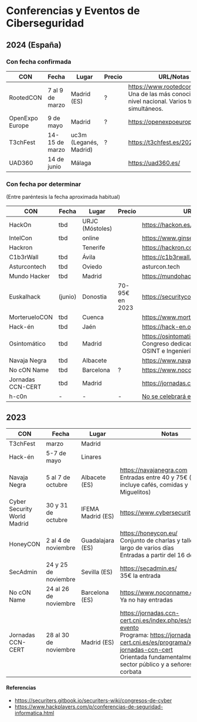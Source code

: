 # Conferencias y Eventos de Ciberseguridad

## 2024 (España)

### Con fecha confirmada

| CON | Fecha | Lugar | Precio | URL/Notas |
| --- | ----- | ----- | ------ | --------- |
|RootedCON |7 al 9 de marzo| Madrid (ES)|?|https://www.rootedcon.com/<br>Una de las más conocidas a nivel nacional. Varios tracks simultáneos.|[Canal de YouTube](https://www.youtube.com/@rootedconmadrid)|
|OpenExpo Europe|9 de mayo|Madrid|?|https://openexpoeurope.com/es/|[Canal de YouTube](https://www.youtube.com/@OpenExpoEurope)|
|T3chFest|14-15 de marzo|uc3m (Leganés, Madrid)|?|https://t3chfest.es/2024/|
|UAD360|14 de junio|Málaga||https://uad360.es/|

### Con fecha por determinar

(Entre paréntesis la fecha aproximada habitual)

| CON | Fecha | Lugar | Precio | URL/Notas |
| --- | ----- | ----- | ------ | --------- |
|HackOn|tbd|URJC (Móstoles)||https://hackon.es/|
|IntelCon|tbd|online||https://www.ginseg.com/intelcon/|
|Hackron||Tenerife||https://hackron.com/|
|C1b3rWall|tbd|Ávila||https://c1b3rwall.policia.es/congreso|
|Asturcontech|tbd|Oviedo||asturcon.tech|
|Mundo Hacker|tbd|Madrid||https://mundohackerday.com/|
|Euskalhack|(junio)|Donostia|70-95€ en 2023|https://securitycongress.euskalhack.org/|
|MorterueloCON|tbd|Cuenca||https://www.morteruelo.net/|
|Hack-én|tbd|Jaén||https://hack-en.org/<br />|
|Osintomático|tbd|Madrid||https://osintomatico.com/<br />Congreso dedicado exclusivamente a OSINT e Ingeniería Social|
|Navaja Negra|tbd|Albacete||https://www.navajanegra.com/|
|No cON Name|tbd|Barcelona|?|https://www.noconname.org/|
|Jornadas CCN-CERT | tbd | Madrid || https://jornadas.ccn-cert.cni.es/|
|h-c0n|-|-|-|[No se celebrará en 2024](https://www.hackplayers.com/2023/10/en-2024-no-habra-h-c0n-comunicado.html)|


## 2023

| CON | Fecha | Lugar | Notas | Videos |
| --- | ----- | ----- | ----- | ------ |
|T3chFest|marzo|Madrid||[T3chfest 2023](https://www.youtube.com/watch?v=dDjmFd1HBvg&list=PLqgZDFdwyB8bmR1947kGr4E5-RqpghAYy)|
|Hack-én|5-7 de mayo|Linares||[YouTube](https://www.youtube.com/watch?v=3kj4kkitZRk&list=UULFUERyu5MIc1a9_CunZnqsdw)|
|Navaja Negra | 5 al 7 de octubre | Albacete (ES) | https://navajanegra.com <br>Entradas entre 40 y 75€ (la entrada incluye cafés, comidas y Miguelitos)|Temporalmente en: [twitch](https://www.twitch.tv/navajanegra), seguramente se publiquen en YouTube en el [canal de Navaja Negra](https://www.youtube.com/@NavajaNegra|
|Cyber Security World Madrid | 30 y 31 de octubre| IFEMA Madrid (ES) | https://www.cybersecurityworld.es/ | n/a |
|HoneyCON|2 al 4 de noviembre|Guadalajara (ES)|https://honeycon.eu/<br>Conjunto de charlas y talleres a lo largo de varios días<br>Entradas a partir del 16 de octubre| n/a|
|SecAdmin|24 y 25 de noviembre|Sevilla (ES)|https://secadmin.es/<br>35€ la entrada|[Videos disponibles aqií](https://www.youtube.com/@dolbuck_ciberseguridad) |
|No cON Name|24 al 26 de noviembre|Barcelona (ES)|https://www.noconname.org/<br>Ya no hay entradas|n/a|
|Jornadas CCN-CERT | 28 al 30 de noviembre | Madrid (ES) | https://jornadas.ccn-cert.cni.es/index.php/es/sobre-el-evento<br>Programa: https://jornadas.ccn-cert.cni.es/es/programa/xvii-jornadas-ccn-cert<br>Orientada fundamentalmente al sector público y a señores con corbata|[Canal del CCN-CERT](https://www.youtube.com/@CCNCERT-CCN)

#### Referencias

- https://securiters.gitbook.io/securiters-wiki/congresos-de-cyber
- https://www.hackplayers.com/p/conferencias-de-seguridad-informatica.html